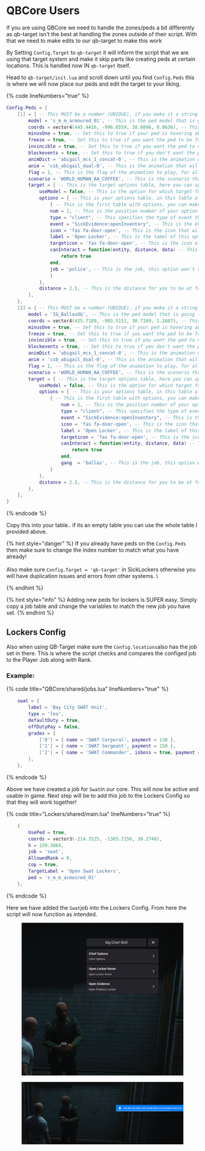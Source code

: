 # QBCore Users

If you are using QBCore we need to handle the zones/peds a bit differently as qb-target isn't the best at handling the zones outside of their script. With that we need to make edits to our qb-target to make this work



By Setting `Config.Target`  to `qb-target`  it will inform the script that we are using that target system and make it skip parts like creating peds at certain locations. This is handled now IN `qb-target`  itself.&#x20;



Head to `qb-target/init.lua` and scroll down until you find `Config.Peds` this is where we will now place our peds and edit the target to your liking.&#x20;

{% code lineNumbers="true" %}
```lua
Config.Peds = {
	[1] = { -- This MUST be a number (UNIQUE), if you make it a string it won't be able to delete peds spawned with the export
		model = 's_m_m_armoured_01', -- This is the ped model that is going to be spawning at the given coords
		coords = vector4(445.4416, -996.6559, 30.6896, 0.0636), -- This is the coords that the ped is going to spawn at, always has to be a vector4 and the w value is the heading
		minusOne = true, -- Set this to true if your ped is hovering above the ground but you want it on the ground (OPTIONAL)
		freeze = true, -- Set this to true if you want the ped to be frozen at the given coords (OPTIONAL)
		invincible = true, -- Set this to true if you want the ped to not take any damage from any source (OPTIONAL)
		blockevents = true, -- Set this to true if you don't want the ped to react the to the environment (OPTIONAL)
		animDict = 'abigail_mcs_1_concat-0', -- This is the animation dictionairy to load the animation to play from (OPTIONAL)
		anim = 'csb_abigail_dual-0', -- This is the animation that will play chosen from the animDict, this will loop the whole time the ped is spawned (OPTIONAL)
		flag = 1, -- This is the flag of the animation to play, for all the flags, check the TaskPlayAnim native here https://docs.fivem.net/natives/?_0x5AB552C6 (OPTIONAL)
		scenario = 'WORLD_HUMAN_AA_COFFEE', -- This is the scenario that will play the whole time the ped is spawned, this cannot pair with anim and animDict (OPTIONAL)
		target = { -- This is the target options table, here you can specify all the options to display when targeting the ped (OPTIONAL)
			useModel = false, -- This is the option for which target function to use, when this is set to true it'll use AddTargetModel and add these to al models of the given ped model, if it is false it will only add the options to this specific ped
			options = { -- This is your options table, in this table all the options will be specified for the target to accept
				{ -- This is the first table with options, you can make as many options inside the options table as you want
				num = 1, -- This is the position number of your option in the list of options in the qb-target context menu (OPTIONAL)
				type = "client", -- This specifies the type of event the target has to trigger on click, this can be "client", "server", "command" or "qbcommand", this is OPTIONAL and will only work if the event is also specified
				event = "SickEvidence:openInventory", -- This is the event it will trigger on click, this can be a client event, server event, command or qbcore registered command, NOTICE: Normal command can't have arguments passed through, QBCore registered ones can have arguments passed through
				icon = 'fas fa-door-open', -- This is the icon that will display next to this trigger option
				label = 'Open Locker', -- This is the label of this option which you would be able to click on to trigger everything, this has to be a string
				targeticon = 'fas fa-door-open', -- This is the icon of the target itself, the icon changes to this when it turns blue on this specific option, this is OPTIONAL
				canInteract = function(entity, distance, data) -- This will check if you can interact with it, this won't show up if it returns false, this is OPTIONAL
					return true
				end,
				job = 'police', -- This is the job, this option won't show up if the player doesn't have this job, this can also be done with multiple jobs and grades, if you want multiple jobs you always need a grade with it: job = {["police"] = 0, ["ambulance"] = 2},
				}
			},
			distance = 2.5, -- This is the distance for you to be at for the target to turn blue, this is in GTA units and has to be a float value
		},
	},
	[2] = { -- This MUST be a number (UNIQUE), if you make it a string it won't be able to delete peds spawned with the export
		model = 'IG_BallasOG', -- This is the ped model that is going to be spawning at the given coords
		coords = vector4(425.7189, -985.5151, 30.7109, 1.2687), -- This is the coords that the ped is going to spawn at, always has to be a vector4 and the w value is the heading
		minusOne = true, -- Set this to true if your ped is hovering above the ground but you want it on the ground (OPTIONAL)
		freeze = true, -- Set this to true if you want the ped to be frozen at the given coords (OPTIONAL)
		invincible = true, -- Set this to true if you want the ped to not take any damage from any source (OPTIONAL)
		blockevents = true, -- Set this to true if you don't want the ped to react the to the environment (OPTIONAL)
		animDict = 'abigail_mcs_1_concat-0', -- This is the animation dictionairy to load the animation to play from (OPTIONAL)
		anim = 'csb_abigail_dual-0', -- This is the animation that will play chosen from the animDict, this will loop the whole time the ped is spawned (OPTIONAL)
		flag = 1, -- This is the flag of the animation to play, for all the flags, check the TaskPlayAnim native here https://docs.fivem.net/natives/?_0x5AB552C6 (OPTIONAL)
		scenario = 'WORLD_HUMAN_AA_COFFEE', -- This is the scenario that will play the whole time the ped is spawned, this cannot pair with anim and animDict (OPTIONAL)
		target = { -- This is the target options table, here you can specify all the options to display when targeting the ped (OPTIONAL)
			useModel = false, -- This is the option for which target function to use, when this is set to true it'll use AddTargetModel and add these to al models of the given ped model, if it is false it will only add the options to this specific ped
			options = { -- This is your options table, in this table all the options will be specified for the target to accept
				{ -- This is the first table with options, you can make as many options inside the options table as you want
					num = 1, -- This is the position number of your option in the list of options in the qb-target context menu (OPTIONAL)
					type = "client", -- This specifies the type of event the target has to trigger on click, this can be "client", "server", "command" or "qbcommand", this is OPTIONAL and will only work if the event is also specified
					event = "SickEvidence:openInventory", -- This is the event it will trigger on click, this can be a client event, server event, command or qbcore registered command, NOTICE: Normal command can't have arguments passed through, QBCore registered ones can have arguments passed through
					icon = 'fas fa-door-open', -- This is the icon that will display next to this trigger option
					label = 'Open Locker', -- This is the label of this option which you would be able to click on to trigger everything, this has to be a string
					targeticon = 'fas fa-door-open', -- This is the icon of the target itself, the icon changes to this when it turns blue on this specific option, this is OPTIONAL
					canInteract = function(entity, distance, data) -- This will check if you can interact with it, this won't show up if it returns false, this is OPTIONAL
						return true
					end,
					gang  = 'ballas', -- This is the job, this option won't show up if the player doesn't have this job, this can also be done with multiple jobs and grades, if you want multiple jobs you always need a grade with it: job = {["police"] = 0, ["ambulance"] = 2},
				}
			},
			distance = 2.5, -- This is the distance for you to be at for the target to turn blue, this is in GTA units and has to be a float value
		},
	},
}
```
{% endcode %}

Copy this into your table.. if its an empty table you can use the whole table I provided above.

{% hint style="danger" %}
If you already have peds on the `Config.Peds` then make sure to change the index number to match what you have already!\
\
Also make sure `Config.Target = 'qb-target'` in SickLockers otherwise you will have duplication issues and errors from other systems. \

{% endhint %}

{% hint style="info" %}
Adding new peds for lockers is SUPER easy. Simply copy a job table and change the variables to match the new job you have set.&#x20;
{% endhint %}



## Lockers Config

Also when using QB-Target make sure the `Config.locations`also has the job set in there. This is where the script checks and compares the configed job to the Player Job along with Rank.&#x20;

### Example:

{% code title="QBCore/shared/jobs.lua" lineNumbers="true" %}
```lua
    swat = {
        label = 'Bay City SWAT Unit',
        type = 'leo',
        defaultDuty = true,
        offDutyPay = false,
        grades = {
            ['0'] = { name = 'SWAT Corporal', payment = 130 },
            ['1'] = { name = 'SWAT Sergeant', payment = 150 },
            ['2'] = { name = 'SWAT Commander', isboss = true, payment = 185 },
        },
    },
```
{% endcode %}

Above we have created a job for `Swat`in our core. This will now be active and usable in game. Next step will be to add this job to the Lockers Config so that they will work together!

{% code title="Lockers/shared/main.lua" lineNumbers="true" %}
```lua
    {
        UsePed = true,
        coords = vector3(-214.3525, -1365.2156, 30.2748),
        h = 159.3064,
        job = 'swat',
        AllowedRank = 0,
        cop = true,
        TargetLabel = 'Open Swat Lockers',
        ped = 's_m_m_armoured_01'
    },
```
{% endcode %}

Here we have added the `Swat`job into the Lockers Config. From here the script will now function as intended.

<figure><img src="../../.gitbook/assets/image (1) (2).png" alt=""><figcaption></figcaption></figure>

<figure><img src="../../.gitbook/assets/image (5).png" alt=""><figcaption></figcaption></figure>
